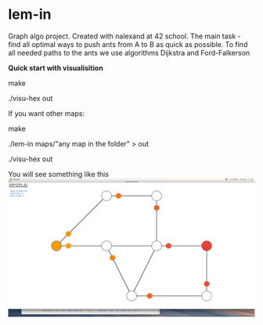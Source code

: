 # lem-in

Graph algo project. Created with nalexand at 42 school. The main task - find all optimal ways to push ants from A to B as quick as possible. To find all needed paths to the ants we use algorithms Dijkstra and Ford-Falkerson

**Quick start with visualisition**

  make
  
  ./visu-hex out
  
If you want other maps:
  
  make
  
  ./lem-in maps/"any map in the folder" > out
  
  ./visu-hex out

You will see something like this
![example](/logo.png)


